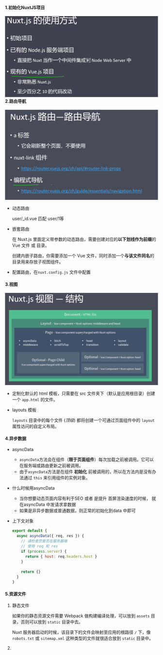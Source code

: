 #### 1.初始化NuxtJS项目

#### ![image-20201025180853578](../../image/image-20201025180853578.png)2.路由导航

![image-20201029153640705](../../image/image-20201029153640705.png)

- 动态路由  

  user/_id.vue  匹配 user/1等

- 嵌套路由 

  在 Nuxt.js 里面定义带参数的动态路由，需要创建对应的**以下划线作为前缀**的 Vue 文件 或 目录。

  创建内嵌子路由，你需要添加一个 Vue 文件，同时添加一个**与该文件同名**的目录用来存放子视图组件。

- 配置路由，在`nuxt.config.js` 文件中配置

#### 3.视图

![image-20201029162816189](../../image/image-20201029162816189.png)

- 定制化默认的 html 模板，只需要在 src 文件夹下（默认是应用根目录）创建一个 `app.html` 的文件。

- layouts 模板 

  `layouts` 目录中的每个文件 (*顶级*) 都将创建一个可通过页面组件中的 `layout` 属性访问的自定义布局。

#### 4.异步数据

- asyncData 
  - `asyncData`方法会在组件（**限于页面组件**）每次加载之前被调用。它可以在服务端或路由更新之前被调用。
  - 由于`asyncData`方法是在组件 **初始化** 前被调用的，所以在方法内是没有办法通过 `this` 来引用组件的实例对象。

- 什么时候用asyncData

  - 当你想要动态页面内容有利于SEO 或者 是提升 首屏渲染速度的时候， 就在asyncData  中发请求拿数据
  - 如果是非异步数据或普通数据，则正常的初始化到data 中即可

- 上下文对象

  ```javascript
  export default {
    async asyncData({ req, res }) {
      // 请检查您是否在服务器端
      // 使用 req 和 res
      if (process.server) {
        return { host: req.headers.host }
      }
  
      return {}
    }
  }
  ```

#### 5.资源文件

1. 静态文件

   如果你的静态资源文件需要 Webpack 做构建编译处理，可以放到 `assets` 目录，否则可以放到 `static` 目录中去。

   Nuxt 服务器启动的时候，该目录下的文件会映射至应用的根路径 `/` 下，像 `robots.txt` 或 `sitemap.xml` 这种类型的文件就很适合放到 `static` 目录中。

2. 

